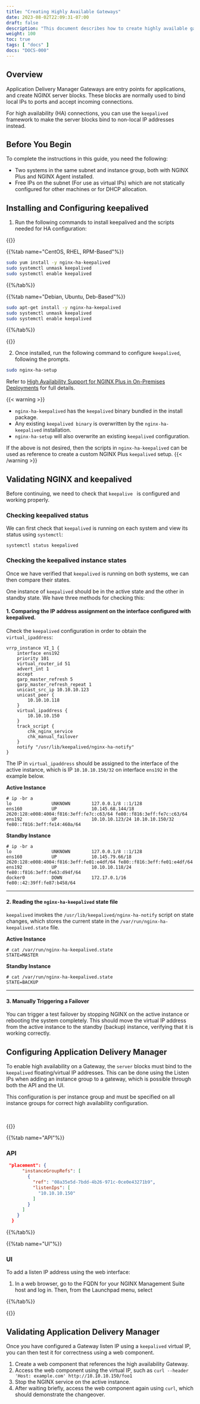 ```yaml
---
title: "Creating Highly Available Gateways"
date: 2023-08-02T22:09:31-07:00
draft: false
description: "This document describes how to create highly available gateways with App Delivery Manager using the `nginx-ha-keepalived` package."
weight: 100
toc: true
tags: [ "docs" ]
docs: "DOCS-000"
---
```


## Overview
Application Delivery Manager Gateways are entry points for applications, and create NGINX server blocks. These blocks are normally used to bind local IPs to ports and accept incoming connections. 

For high availability (HA) connections, you can use the `keepalived` framework to make the server blocks bind to non-local IP addresses instead.

## Before You Begin
To complete the instructions in this guide, you need the following:

- Two systems in the same subnet and instance group, both with NGINX Plus and NGINX Agent installed.
- Free IPs on the subnet (For use as virtual IPs) which are not statically configured for other machines or for DHCP allocation.

## Installing and Configuring keepalived
 
1. Run the following commands to install keepalived and the scripts needed for HA configuration:

{{<tabs name="install-nginx-ha-keepalived">}}

{{%tab name="CentOS, RHEL, RPM-Based"%}}
```bash
sudo yum install -y nginx-ha-keepalived
sudo systemctl unmask keepalived
sudo systemctl enable keepalived
```
{{%/tab%}}

{{%tab name="Debian, Ubuntu, Deb-Based"%}}
```bash
sudo apt-get install -y nginx-ha-keepalived
sudo systemctl unmask keepalived
sudo systemctl enable keepalived
```
{{%/tab%}}

{{</tabs>}}

2. Once installed, run the following command to configure `keepalived`, following the prompts.
```bash
sudo nginx-ha-setup
```
 Refer to [High Availability Support for NGINX Plus in On-Premises Deployments](https://docs.nginx.com/nginx/admin-guide/high-availability/ha-keepalived/) for full details.

{{< warning >}}
- `nginx-ha-keepalived` has the `keepalived` binary bundled in the install package.
- Any existing `keepalived binary` is overwritten by the `nginx-ha-keepalived` installation. 
- `nginx-ha-setup` will also overwrite an existing `keepalived` configuration.

If the above is not desired, then the scripts in `nginx-ha-keepalived` can be used as reference to create a custom NGINX Plus `keepalived` setup. 
{{< /warning >}}

## Validating NGINX and keepalived
Before continuing, we need to check that `keepalive ` is configured and working properly.

### Checking keepalived status

We can first check that `keepalived` is running on each system and view its status using `systemctl`:

```shell
systemctl status keepalived
```

### Checking the keepalived instance states

Once we have verified that `keepalived` is running on both systems, we can then compare their states.

One instance of `keepalived` should be in the active state and the other in standby state. We have three methods for checking this:

#### 1. Comparing the IP address assignment on the interface configured with keepalived.

Check the `keepalived` configuration in order to obtain the `virtual_ipaddress`:

```shell
vrrp_instance VI_1 {
    interface ens192
    priority 101
    virtual_router_id 51
    advert_int 1
    accept
    garp_master_refresh 5
    garp_master_refresh_repeat 1
    unicast_src_ip 10.10.10.123
    unicast_peer {
        10.10.10.118
    }
    virtual_ipaddress {
        10.10.10.150
    }
    track_script {
        chk_nginx_service
        chk_manual_failover
    }
    notify "/usr/lib/keepalived/nginx-ha-notify"
}
```
The IP in `virtual_ipaddress` should be assigned to the interface of the active instance, which is IP `10.10.10.150/32` on interface `ens192` in the example below.

**Active Instance**
```shell
# ip -br a
lo               UNKNOWN        127.0.0.1/8 ::1/128
ens160           UP             10.145.68.144/18 2620:128:e008:4004:f816:3eff:fe7c:c63/64 fe80::f816:3eff:fe7c:c63/64
ens192           UP             10.10.10.123/24 10.10.10.150/32 fe80::f816:3eff:fe14:460a/64
```

**Standby Instance**
```shell
# ip -br a
lo               UNKNOWN        127.0.0.1/8 ::1/128
ens160           UP             10.145.79.66/18 2620:128:e008:4004:f816:3eff:fe01:e4df/64 fe80::f816:3eff:fe01:e4df/64
ens192           UP             10.10.10.118/24 fe80::f816:3eff:fe63:d94f/64
docker0          DOWN           172.17.0.1/16 fe80::42:39ff:fe87:b458/64
```

---

#### 2. Reading the `nginx-ha-keepalived` state file
`keepalived` invokes the `/usr/lib/keepalived/nginx-ha-notify` script on state changes, which stores the current state in the `/var/run/nginx-ha-keepalived.state` file.

**Active Instance**
```shell
# cat /var/run/nginx-ha-keepalived.state
STATE=MASTER
```

**Standby Instance**
```shell
# cat /var/run/nginx-ha-keepalived.state
STATE=BACKUP
```

---

#### 3. Manually Triggering a Failover
You can trigger a test failover by stopping NGINX on the active instance or rebooting the system completely. This should move the virtual IP address from the active instance to the standby (backup) instance, verifying that it is working correctly.

## Configuring Application Delivery Manager
To enable high availability on a Gateway, the `server` blocks must bind to the `keepalived` floating/virtual IP addresses. This can be done using the Listen IPs when adding an instance group to a gateway, which is possible through both the API and the UI. 

This configuration is per instance group and must be specified on all instance groups for correct high availability configuration.

<br>

{{<tabs name="listen-ip-configuration">}}

{{%tab name="API"%}}

### API
```json
 "placement": {
      "instanceGroupRefs": [
        {
          "ref": "08a35e5d-7bdd-4b26-971c-0ce0e43271b9",
          "listenIps": [
            "10.10.10.150"
          ]
        }
      ]
    }
  }
```

{{%/tab%}}

{{%tab name="UI"%}}

### UI
To add a listen IP address using the web interface:

1. In a web browser, go to the FQDN for your NGINX Management Suite host and log in. Then, from the Launchpad menu, select

{{%/tab%}}

{{</tabs>}}

## Validating Application Delivery Manager

Once you have configured a Gateway listen IP using a `keepalived` virtual IP, you can then test it for correctness using a web component.

1. Create a web component that references the high availability Gateway.
1. Access the web component using the virtual IP, such as `curl --header 'Host: example.com' http://10.10.10.150/foo1`
1. Stop the NGINX service on the active instance.
1. After waiting briefly, access the web component again using `curl`, which should demonstrate the changeover.

